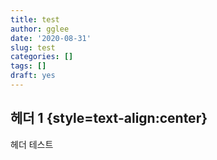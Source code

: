 ```yaml
---
title: test
author: gglee
date: '2020-08-31'
slug: test
categories: []
tags: []
draft: yes
---
```


## 헤더 1 {style=text-align:center}

헤더 테스트
